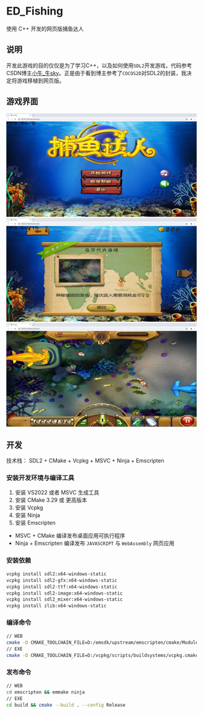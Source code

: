 # ED_Fishing

使用 C++ 开发的网页版捕鱼达人

## 说明
开发此游戏的目的仅仅是为了学习C++，以及如何使用`SDL2`开发游戏，代码参考CSDN博主[小牛_牛sky](https://github.com/sky94520)。正是由于看到博主参考了`COCOS2D`对SDL2的封装，我决定将游戏移植到网页版。

## 游戏界面
![开始游戏](./docs/1.jpg "开始游戏")
![选择场景](./docs/2.jpg "选择场景")
![游戏场景](./docs/3.jpg "游戏场景")

## 开发

技术栈： SDL2 + CMake + Vcpkg + MSVC + Ninja + Emscripten

### 安装开发环境与编译工具

1. 安装 VS2022 或者 MSVC 生成工具
2. 安装 CMake 3.29 或 更高版本
3. 安装 Vcpkg 
4. 安装 Ninja
5. 安装 Emscripten

* MSVC + CMake  编译发布桌面应用可执行程序
* Ninja + Emscripten 编译发布 `JAVASCRIPT` 与 `WebAssembly` 网页应用

### 安装依赖
```sh
vcpkg install sdl2:x64-windows-static
vcpkg install sdl2-gfx:x64-windows-static
vcpkg install sdl2-ttf:x64-windows-static
vcpkg install sdl2-image:x64-windows-static
vcpkg install sdl2_mixer:x64-windows-static
vcpkg install zlib:x64-windows-static
```

### 编译命令
```sh
// WEB
cmake -D CMAKE_TOOLCHAIN_FILE=D:/emsdk/upstream/emscripten/cmake/Modules/Platform/Emscripten.cmake -G "Ninja" -D CMAKE_BUILD_TYPE=Release -S "./" -B "./emscripten"
// EXE
cmake -D CMAKE_TOOLCHAIN_FILE=D:/vcpkg/scripts/buildsystems/vcpkg.cmake -G "Visual Studio 17 2022" -D CMAKE_BUILD_TYPE=Release -D VCPKG_TARGET_TRIPLET=x64-windows-static -D CMAKE_VERBOSE_MAKEFILE:BOOL=ON -S "./" -B "./build"
```

### 发布命令
```sh
// WEB
cd emscripten && emmake ninja
// EXE
cd build && cmake --build . --config Release
```


